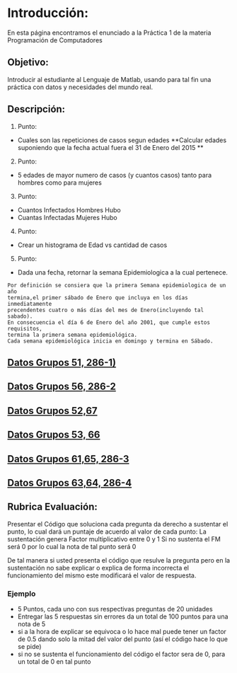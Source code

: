# Introducción:

En esta página encontramos el enunciado a la Práctica 1 de la materia Programación de Computadores

## Objetivo:

Introducir al estudiante al Lenguaje de Matlab, usando para tal fin una práctica con datos y necesidades del mundo real.


## Descripción:


1. Punto:
  + Cuales son las repeticiones de casos segun edades
  **Calcular edades suponiendo que la fecha actual fuera el 31 de Enero del 2015 **

2. Punto:
  + 5 edades de mayor numero de casos (y cuantos casos) tanto para hombres como para mujeres

3. Punto:
  + Cuantos Infectados Hombres Hubo
  + Cuantas Infectadas Mujeres Hubo

4. Punto:
  + Crear un histograma de Edad vs cantidad de casos

5. Punto:
  + Dada una fecha, retornar la semana Epidemiologica a la cual pertenece.

  ```
  Por definición se consiera que la primera Semana epidemiologica de un año
  termina,el primer sábado de Enero que incluya en los días inmediatamente
  precendentes cuatro o más días del mes de Enero(incluyendo tal sabado).
  En consecuencia el día 6 de Enero del año 2001, que cumple estos requisitos,
  termina la primera semana epidemiológica.
  Cada semana epidemiológica inicia en domingo y termina en Sábado.

  ```

## [Datos Grupos 51, 286-1)](DengueBello2009.xls)
## [Datos Grupos 56, 286-2](DengueBello2010.xls)
## [Datos Grupos 52,67](DengueBello2011.xls)
## [Datos Grupos 53, 66](DengueBello2012.xls)
## [Datos Grupos 61,65, 286-3](DengueBello2013.xls)
## [Datos Grupos 63,64, 286-4](DengueBello2014.xls)

## Rubrica Evaluación:

Presentar el Código que soluciona cada pregunta da derecho a sustentar el punto,
lo cual dará un puntaje de acuerdo al valor de cada punto: La sustentación genera Factor multiplicativo entre 0 y 1
 Si no sustenta el FM será 0 por lo cual la nota de tal punto será 0

De tal manera si usted presenta el código que resulve la pregunta pero
en la sustentación no sabe explicar o explica de forma incorrecta el
funcionamiento del mismo este modificará el valor de respuesta.

### Ejemplo

+ 5 Puntos, cada uno con sus respectivas preguntas de 20 unidades
+ Entregar las 5 respuestas sin errores da un total de 100 puntos para una nota de 5
+ si a la hora de explicar se equivoca o lo hace mal puede tener un factor
 de 0.5 dando solo la mitad del valor del punto (así el código hace lo que se pide)
+ si no se sustenta el funcionamiento del código el factor sera de 0,
  para un total de 0 en tal punto
